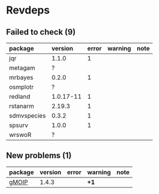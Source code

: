 # Revdeps

## Failed to check (9)

|package     |version   |error |warning |note |
|:-----------|:---------|:-----|:-------|:----|
|jqr         |1.1.0     |1     |        |     |
|metagam     |?         |      |        |     |
|mrbayes     |0.2.0     |1     |        |     |
|osmplotr    |?         |      |        |     |
|redland     |1.0.17-11 |1     |        |     |
|rstanarm    |2.19.3    |1     |        |     |
|sdmvspecies |0.3.2     |1     |        |     |
|spsurv      |1.0.0     |1     |        |     |
|wrswoR      |?         |      |        |     |

## New problems (1)

|package                    |version |error |warning |note |
|:--------------------------|:-------|:-----|:-------|:----|
|[gMOIP](problems.md#gmoip) |1.4.3   |      |__+1__  |     |

